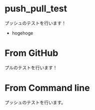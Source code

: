 # push_pull_test

プッシュのテストを行います！
- hogehoge

# From GitHub
プルのテストを行います！


# From Command line
プッシュのテストを行います。